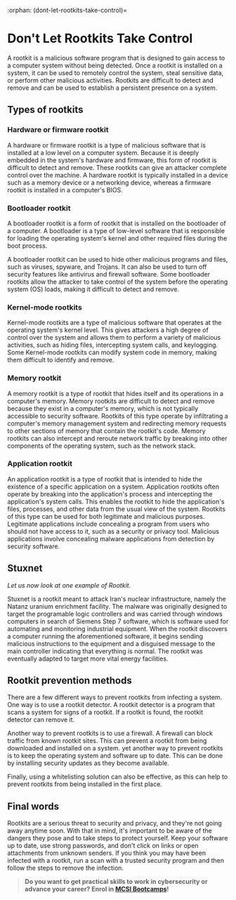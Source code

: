 :orphan:
(dont-let-rootkits-take-control)=

# Don't Let Rootkits Take Control

A rootkit is a malicious software program that is designed to gain access to a computer system without being detected. Once a rootkit is installed on a system, it can be used to remotely control the system, steal sensitive data, or perform other malicious activities. Rootkits are difficult to detect and remove and can be used to establish a persistent presence on a system.

## Types of rootkits

### Hardware or firmware rootkit

A hardware or firmware rootkit is a type of malicious software that is installed at a low level on a computer system. Because it is deeply embedded in the system's hardware and firmware, this form of rootkit is difficult to detect and remove. These rootkits can give an attacker complete control over the machine. A hardware rootkit is typically installed in a device such as a memory device or a networking device, whereas a firmware rootkit is installed in a computer's BIOS.

### Bootloader rootkit

A bootloader rootkit is a form of rootkit that is installed on the bootloader of a computer. A bootloader is a type of low-level software that is responsible for loading the operating system's kernel and other required files during the boot process.

A bootloader rootkit can be used to hide other malicious programs and files, such as viruses, spyware, and Trojans. It can also be used to turn off security features like antivirus and firewall software. Some bootloader rootkits allow the attacker to take control of the system before the operating system (OS) loads, making it difficult to detect and remove.

### Kernel-mode rootkits

Kernel-mode rootkits are a type of malicious software that operates at the operating system's kernel level. This gives attackers a high degree of control over the system and allows them to perform a variety of malicious activities, such as hiding files, intercepting system calls, and keylogging. Some Kernel-mode rootkits can modify system code in memory, making them difficult to identify and remove.

### Memory rootkit

A memory rootkit is a type of rootkit that hides itself and its operations in a computer's memory. Memory rootkits are difficult to detect and remove because they exist in a computer's memory, which is not typically accessible to security software. Rootkits of this type operate by infiltrating a computer's memory management system and redirecting memory requests to other sections of memory that contain the rootkit's code. Memory rootkits can also intercept and reroute network traffic by breaking into other components of the operating system, such as the network stack.

### Application rootkit

An application rootkit is a type of rootkit that is intended to hide the existence of a specific application on a system. Application rootkits often operate by breaking into the application's process and intercepting the application's system calls. This enables the rootkit to hide the application's files, processes, and other data from the usual view of the system. Rootkits of this type can be used for both legitimate and malicious purposes. Legitimate applications include concealing a program from users who should not have access to it, such as a security or privacy tool. Malicious applications involve concealing malware applications from detection by security software.

## Stuxnet

_Let us now look at one example of Rootkit._

Stuxnet is a rootkit meant to attack Iran's nuclear infrastructure, namely the Natanz uranium enrichment facility. The malware was originally designed to target the programable logic controllers and was carried through windows computers in search of Siemens Step 7 software, which is software used for automating and monitoring industrial equipment. When the rootkit discovers a computer running the aforementioned software, it begins sending malicious instructions to the equipment and a disguised message to the main controller indicating that everything is normal. The rootkit was eventually adapted to target more vital energy facilities.

## Rootkit prevention methods

There are a few different ways to prevent rootkits from infecting a system. One way is to use a rootkit detector. A rootkit detector is a program that scans a system for signs of a rootkit. If a rootkit is found, the rootkit detector can remove it.

Another way to prevent rootkits is to use a firewall. A firewall can block traffic from known rootkit sites. This can prevent a rootkit from being downloaded and installed on a system. yet another way to prevent rootkits is to keep the operating system and software up to date. This can be done by installing security updates as they become available.

Finally, using a whitelisting solution can also be effective, as this can help to prevent rootkits from being installed in the first place.

## Final words

Rootkits are a serious threat to security and privacy, and they're not going away anytime soon. With that in mind, it's important to be aware of the dangers they pose and to take steps to protect yourself. Keep your software up to date, use strong passwords, and don't click on links or open attachments from unknown senders. If you think you may have been infected with a rootkit, run a scan with a trusted security program and then follow the steps to remove the infection.

> **Do you want to get practical skills to work in cybersecurity or advance your career? Enrol in [MCSI Bootcamps](https://www.mosse-institute.com/bootcamps.html)!**
